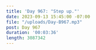 ```yaml
---
title: 'Day 967: "Step up."'
date: 2023-09-13 15:45:00 -07:00
file: "/uploads/Day-B967.mp3"
post: Day 967
duration: '00:03:36'
length: 3087342
---
```


